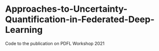 # Approaches-to-Uncertainty-Quantification-in-Federated-Deep-Learning
Code to the publication on PDFL Workshop 2021
